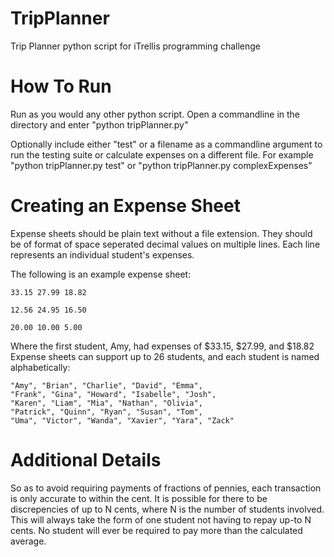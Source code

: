 # TripPlanner
Trip Planner python script for iTrellis programming challenge

# How To Run
Run as you would any other python script. Open a commandline in the directory and enter "python tripPlanner.py"

Optionally include either "test" or a filename as a commandline argument to run the testing suite or calculate expenses on a different file.
For example "python tripPlanner.py test" or "python tripPlanner.py complexExpenses"

# Creating an Expense Sheet
Expense sheets should be plain text without a file extension.
They should be of format of space seperated decimal values on multiple lines.
Each line represents an individual student's expenses.

The following is an example expense sheet:

```
33.15 27.99 18.82

12.56 24.95 16.50

20.00 10.00 5.00
```

Where the first student, Amy, had expenses of $33.15, $27.99, and $18.82
Expense sheets can support up to 26 students, and each student is named alphabetically:

```
"Amy", "Brian", "Charlie", "David", "Emma",
"Frank", "Gina", "Howard", "Isabelle", "Josh",
"Karen", "Liam", "Mia", "Nathan", "Olivia",
"Patrick", "Quinn", "Ryan", "Susan", "Tom",
"Uma", "Victor", "Wanda", "Xavier", "Yara", "Zack"
```

# Additional Details

So as to avoid requiring payments of fractions of pennies, each transaction is only accurate to within the cent.
It is possible for there to be discrepencies of up to N cents, where N is the number of students involved.
This will always take the form of one student not having to repay up-to N cents.
No student will ever be required to pay more than the calculated average.
